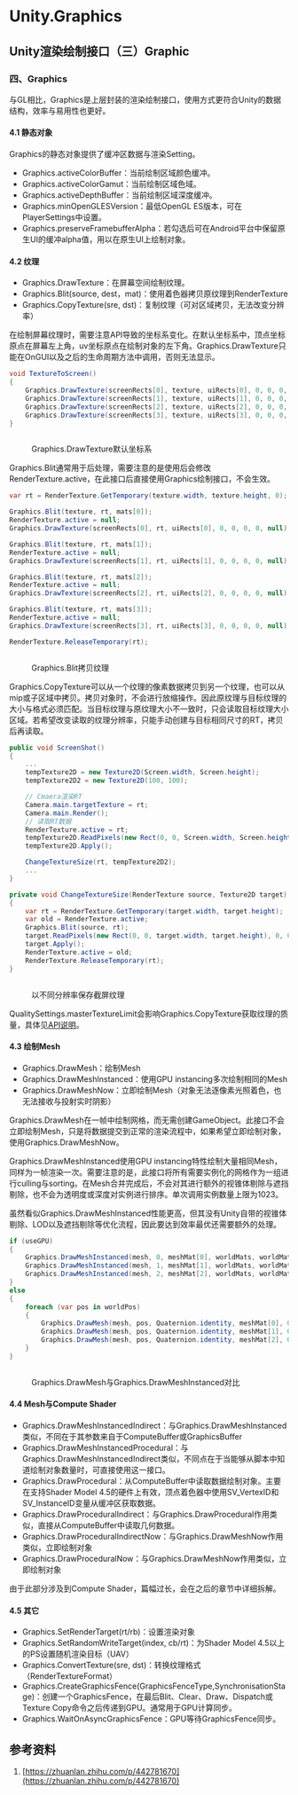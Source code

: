# Unity.Graphics

## Unity渲染绘制接口（三）Graphic

### 四、Graphics

与GL相比，Graphics是上层封装的渲染绘制接口，使用方式更符合Unity的数据结构，效率与易用性也更好。

#### 4.1 静态对象

Graphics的静态对象提供了缓冲区数据与渲染Setting。

* Graphics.activeColorBuffer：当前绘制区域颜色缓冲。
* Graphics.activeColorGamut：当前绘制区域色域。
* Graphics.activeDepthBuffer：当前绘制区域深度缓冲。
* Graphics.minOpenGLESVersion：最低OpenGL ES版本，可在PlayerSettings中设置。
* Graphics.preserveFramebufferAlpha：若勾选后可在Android平台中保留原生UI的缓冲alpha值，用以在原生UI上绘制对象。

#### 4.2 纹理

* Graphics.DrawTexture：在屏幕空间绘制纹理。
* Graphics.Blit(source, dest，mat)：使用着色器拷贝原纹理到RenderTexture
* Graphics.CopyTexture(sre, dst)：复制纹理（可对区域拷贝，无法改变分辨率）

在绘制屏幕纹理时，需要注意API导致的坐标系变化。在默认坐标系中，顶点坐标原点在屏幕左上角，uv坐标原点在绘制对象的左下角。Graphics.DrawTexture只能在OnGUI以及之后的生命周期方法中调用，否则无法显示。

```csharp
void TextureToScreen()
{
    Graphics.DrawTexture(screenRects[0], texture, uiRects[0], 0, 0, 0, 0, null);
    Graphics.DrawTexture(screenRects[1], texture, uiRects[1], 0, 0, 0, 0, null);
    Graphics.DrawTexture(screenRects[2], texture, uiRects[2], 0, 0, 0, 0, null);
    Graphics.DrawTexture(screenRects[3], texture, uiRects[3], 0, 0, 0, 0, null);
}
```

<figure><img src="https://pic1.zhimg.com/80/v2-6442e11b84023033f136eae67ca97e80_1440w.webp" alt=""><figcaption><p>Graphics.DrawTexture默认坐标系</p></figcaption></figure>

Graphics.Blit通常用于后处理，需要注意的是使用后会修改RenderTexture.active，在此接口后直接使用Graphics绘制接口，不会生效。

```csharp
var rt = RenderTexture.GetTemporary(texture.width, texture.height, 0);

Graphics.Blit(texture, rt, mats[0]);
RenderTexture.active = null;
Graphics.DrawTexture(screenRects[0], rt, uiRects[0], 0, 0, 0, 0, null);

Graphics.Blit(texture, rt, mats[1]);
RenderTexture.active = null;
Graphics.DrawTexture(screenRects[1], rt, uiRects[1], 0, 0, 0, 0, null);

Graphics.Blit(texture, rt, mats[2]);
RenderTexture.active = null;
Graphics.DrawTexture(screenRects[2], rt, uiRects[2], 0, 0, 0, 0, null);

Graphics.Blit(texture, rt, mats[3]);
RenderTexture.active = null;
Graphics.DrawTexture(screenRects[3], rt, uiRects[3], 0, 0, 0, 0, null);

RenderTexture.ReleaseTemporary(rt);
```

<figure><img src="https://pic2.zhimg.com/80/v2-1aaf28d9ea3bb2608948b2121d82ab95_1440w.webp" alt=""><figcaption><p>Graphics.Blit拷贝纹理</p></figcaption></figure>

Graphics.CopyTexture可以从一个纹理的像素数据拷贝到另一个纹理，也可以从mip或子区域中拷贝。拷贝对象时，不会进行放缩操作。因此原纹理与目标纹理的大小与格式必须匹配。当目标纹理与原纹理大小不一致时，只会读取目标纹理大小区域。若希望改变读取的纹理分辨率，只能手动创建与目标相同尺寸的RT，拷贝后再读取。

```csharp
public void ScreenShot()
{
    ...
    tempTexture2D = new Texture2D(Screen.width, Screen.height);
    tempTexture2D2 = new Texture2D(100, 100);

    // Cmaera渲染RT
    Camera.main.targetTexture = rt;
    Camera.main.Render();
    // 读取RT数据
    RenderTexture.active = rt;
    tempTexture2D.ReadPixels(new Rect(0, 0, Screen.width, Screen.height), 0, 0);
    tempTexture2D.Apply();

    ChangeTextureSize(rt, tempTexture2D2);
    ...
}

private void ChangeTextureSize(RenderTexture source, Texture2D target)
{
    var rt = RenderTexture.GetTemporary(target.width, target.height);
    var old = RenderTexture.active;
    Graphics.Blit(source, rt);
    target.ReadPixels(new Rect(0, 0, target.width, target.height), 0, 0);
    target.Apply();
    RenderTexture.active = old;
    RenderTexture.ReleaseTemporary(rt);
}
```

<figure><img src="https://pic3.zhimg.com/80/v2-ceae616fa96bc5b972c580d1e9f810da_1440w.webp" alt=""><figcaption><p>以不同分辨率保存截屏纹理</p></figcaption></figure>

QualitySettings.masterTextureLimit会影响Graphics.CopyTexture获取纹理的质量，具体见[API说明](https://link.zhihu.com/?target=https%3A//docs.unity3d.com/ScriptReference/Graphics.CopyTexture.html)。

#### 4.3 绘制Mesh

* Graphics.DrawMesh：绘制Mesh
* Graphics.DrawMeshInstanced：使用GPU instancing多次绘制相同的Mesh
* Graphics.DrawMeshNow：立即绘制Mesh（对象无法逐像素光照着色，也无法接收与投射实时阴影）

Graphics.DrawMesh在一帧中绘制网格，而无需创建GameObject。此接口不会立即绘制Mesh，只是将数据提交到正常的渲染流程中，如果希望立即绘制对象，使用Graphics.DrawMeshNow。

Graphics.DrawMeshInstanced使用GPU instancing特性绘制大量相同Mesh，同样为一帧渲染一次。需要注意的是，此接口将所有需要实例化的网格作为一组进行culling与sorting。在Mesh合并完成后，不会对其进行额外的视锥体剔除与遮挡剔除，也不会为透明度或深度对实例进行排序。单次调用实例数量上限为1023。

虽然看似Graphics.DrawMeshInstanced性能更高，但其没有Unity自带的视锥体剔除、LOD以及遮挡剔除等优化流程，因此要达到效率最优还需要额外的处理。

```csharp
if (useGPU)
{
    Graphics.DrawMeshInstanced(mesh, 0, meshMat[0], worldMats, worldMats.Length);
    Graphics.DrawMeshInstanced(mesh, 1, meshMat[1], worldMats, worldMats.Length);
    Graphics.DrawMeshInstanced(mesh, 2, meshMat[2], worldMats, worldMats.Length);
}
else
{
    foreach (var pos in worldPos)
    {
        Graphics.DrawMesh(mesh, pos, Quaternion.identity, meshMat[0], 0, Camera.main, 0);
        Graphics.DrawMesh(mesh, pos, Quaternion.identity, meshMat[1], 0, Camera.main, 1);
        Graphics.DrawMesh(mesh, pos, Quaternion.identity, meshMat[2], 0, Camera.main, 2);
    }
}
```

<figure><img src="https://pic3.zhimg.com/80/v2-69a8dd5e5f7092b3e073c63a90b96f72_1440w.webp" alt=""><figcaption><p>Graphics.DrawMesh与Graphics.DrawMeshInstanced对比</p></figcaption></figure>

#### 4.4 Mesh与Compute Shader

* Graphics.DrawMeshInstancedIndirect：与Graphics.DrawMeshInstanced类似，不同在于其参数来自于ComputeBuffer或GraphicsBuffer
* Graphics.DrawMeshInstancedProcedural：与Graphics.DrawMeshInstancedIndirect类似，不同点在于当能够从脚本中知道绘制对象数量时，可直接使用这一接口。
* Graphics.DrawProcedural：从ComputeBuffer中读取数据绘制对象。主要在支持Shader Model 4.5的硬件上有效，顶点着色器中使用SV\_VertexID和SV\_InstanceID变量从缓冲区获取数据。
* Graphics.DrawProceduralIndirect：与Graphics.DrawProcedural作用类似，直接从ComputeBuffer中读取几何数据。
* Graphics.DrawProceduralIndirectNow：与Graphics.DrawMeshNow作用类似，立即绘制对象
* Graphics.DrawProceduralNow：与Graphics.DrawMeshNow作用类似，立即绘制对象

由于此部分涉及到Compute Shader，篇幅过长，会在之后的章节中详细拆解。

#### 4.5 其它

* Graphics.SetRenderTarget(rt/rb)：设置渲染对象
* Graphics.SetRandomWriteTarget(index, cb/rt)：为Shader Model 4.5以上的PS设置随机渲染目标（UAV）
* Graphics.ConvertTexture(sre, dst)：转换纹理格式（RenderTextureFormat）
* Graphics.CreateGraphicsFence(GraphicsFenceType,SynchronisationStage)：创建一个GraphicsFence，在最后Blit、Clear、Draw、Dispatch或Texture Copy命令之后传递到GPU。通常用于GPU计算同步。
* Graphics.WaitOnAsyncGraphicsFence：GPU等待GraphicsFence同步。

## 参考资料

1. [https://zhuanlan.zhihu.com/p/442781670](https://zhuanlan.zhihu.com/p/442781670)
